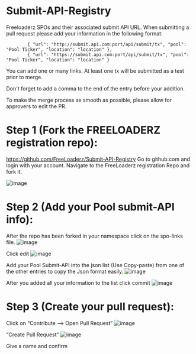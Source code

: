 # Submit-API-Registry
Freeloaderz SPOs and their associated submit API URL.
When submitting a pull request please add your information in the following format:

```
        { "url": "http://submit.api.com:port/api/submit/tx", "pool": "Pool Ticker", "location": "location" },
        { "url": "https://submit.api.com:port/api/submit/tx", "pool": "Pool Ticker", "location": "location" }
```

You can add one or many links. At least one tx will be submitted as a test prior to merge.

Don't forget to add a comma to the end of the entry before your addition.

To make the merge process as smooth as possible, please allow for approvers to edit the PR.

# Step 1 (Fork the FREELOADERZ registration repo):
https://github.com/FreeLoaderz/Submit-API-Registry
Go to github.com and login with your account.
Navigate to the FreeLoaderz registration Repo and fork it.

![image](https://user-images.githubusercontent.com/7429306/154813759-3067e087-e9c8-4701-bde1-fce935733554.png)

# Step 2 (Add your Pool submit-API info):
After the repo has been forked in your namespace click on the spo-links file.
![image](https://user-images.githubusercontent.com/7429306/154813827-a9c60fa9-4d40-4958-8ce8-916e95134c09.png)

Click edit
![image](https://user-images.githubusercontent.com/7429306/154813845-a2deaadf-c339-49ae-af08-191cd65b8030.png)

Add your Pool Submit-API into the json list (Use Copy-paste) from one of the other entries to copy the Json format easily.
![image](https://user-images.githubusercontent.com/7429306/154813884-5717f5c2-6fec-4948-8c27-8388bec34c7a.png)

After you added all your information to the list click commit
![image](https://user-images.githubusercontent.com/7429306/154813930-97919d74-c55d-4c2f-9ce9-330367c314d8.png)


# Step 3 (Create your pull request):
Click on “Contribute --> Open Pull Request”
![image](https://user-images.githubusercontent.com/7429306/154814061-4a7d6c03-0c21-416d-81b7-6cb2e7d519e5.png)

“Create Pull Request”
![image](https://user-images.githubusercontent.com/7429306/154814090-adcd497a-0066-42d0-af1a-58709d038326.png)

Give a name and confirm
